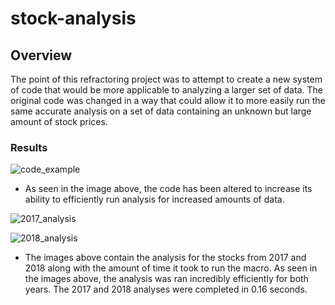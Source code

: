 # stock-analysis
## Overview
The point of this refractoring project was to attempt to create a new system of code that would be more applicable to analyzing a larger set of data. The original code was changed in a way that could allow it to more easily run the same accurate analysis on a set of data containing an unknown but large amount of stock prices. 

### Results

![code_example](https://user-images.githubusercontent.com/111502918/210349254-88be4c60-94de-4075-84d6-29c518acb0e3.PNG)

* As seen in the image above, the code has been altered to increase its ability to efficiently run analysis for increased amounts of data. 

![2017_analysis](https://user-images.githubusercontent.com/111502918/210350237-b53e697d-fe6b-45d2-8ff7-06b029b181b0.PNG)


![2018_analysis](https://user-images.githubusercontent.com/111502918/210350245-ecff076a-8240-495a-9b93-94d49827c351.PNG)


* The images above contain the analysis for the stocks from 2017 and 2018 along with the amount of time it took to run the macro. As seen in the images above, the analysis was ran incredibly efficiently for both years. The 2017 and 2018 analyses were completed in 0.16 seconds.
